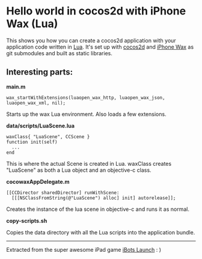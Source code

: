 Hello world in cocos2d with iPhone Wax (Lua)
===

This shows you how you can create a cocos2d application with your application code written in [Lua](lua.org). It's set up with [cocos2d](cocos2d-iphone.org) and [iPhone Wax](http://github.com/probablycorey/wax) as git submodules and built as static libraries.


Interesting parts:
---

**main.m**

    wax_startWithExtensions(luaopen_wax_http, luaopen_wax_json, luaopen_wax_xml, nil);
    
Starts up the wax Lua environment. Also loads a few extensions.

**data/scripts/LuaScene.lua**

    waxClass{ "LuaScene", CCScene }
    function init(self)
      ...
    end

This is where the actual Scene is created in Lua. waxClass creates "LuaScene" as both a Lua object and an objective-c class.

**cocowaxAppDelegate.m**

    [[CCDirector sharedDirector] runWithScene: 
  	  [[[NSClassFromString(@"LuaScene") alloc] init] autorelease]];		
  	  
Creates the instance of the lua scene in objective-c and runs it as normal.

**copy-scripts.sh**

Copies the data directory with all the Lua scripts into the application bundle.



---

Extracted from the super awesome iPad game [iBots Launch](http://ibotslaunch.com)  : )